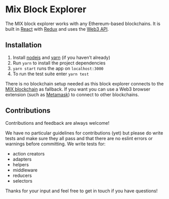 # Mix Block Explorer

The MIX block explorer works with any Ethereum-based blockchains. It is built in [React](https://github.com/facebook/react) with [Redux](https://github.com/reduxjs/redux) and uses the [Web3 API](https://github.com/ethereum/web3.js).

## Installation
1. Install [nodejs](https://nodejs.org/en/download/package-manager/) and [yarn](https://yarnpkg.com/lang/en/docs/install/) (if you haven’t already)
2. Run `yarn` to install the project dependencies
3. `yarn start` runs the app on `localhost:3000`
4. To run the test suite enter `yarn test`

There is no blockchain setup needed as this block explorer connects to the [MIX blockchain](https://www.mix-blockchain.org) as fallback. If you want you can use a Web3 browser extension (such as [Metamask](https://metamask.io/)) to connect to other blockchains.

## Contributions
Contributions and feedback are always welcome!

We have no particular guidelines for contributions (yet) but please do write tests and make sure they all pass and that there are no eslint errors or warnings before committing. We write tests for:
- action creators
- adapters
- helpers
- middleware
- reducers
- selectors

Thanks for your input and feel free to get in touch if you have questions!
